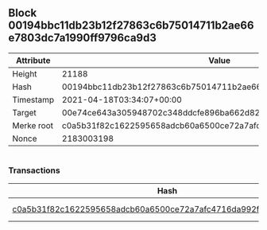 ## Block 00194bbc11db23b12f27863c6b75014711b2ae66e7803dc7a1990ff9796ca9d3

Attribute | Value
--- | ---
Height | 21188
Hash | 00194bbc11db23b12f27863c6b75014711b2ae66e7803dc7a1990ff9796ca9d3
Timestamp | 2021-04-18T03:34:07+00:00
Target | 00e74ce643a305948702c348ddcfe896ba662d82c1a228faf4ad12250f07334e
Merke root | c0a5b31f82c1622595658adcb60a6500ce72a7afc4716da992f9d027acbaea8e
Nonce | 2183003198

```

```

### Transactions

Hash | Amount
--- | ---
[c0a5b31f82c1622595658adcb60a6500ce72a7afc4716da992f9d027acbaea8e](c0a5b31f82c1622595658adcb60a6500ce72a7afc4716da992f9d027acbaea8e.md) | 10.00000000 SKEPTI 

